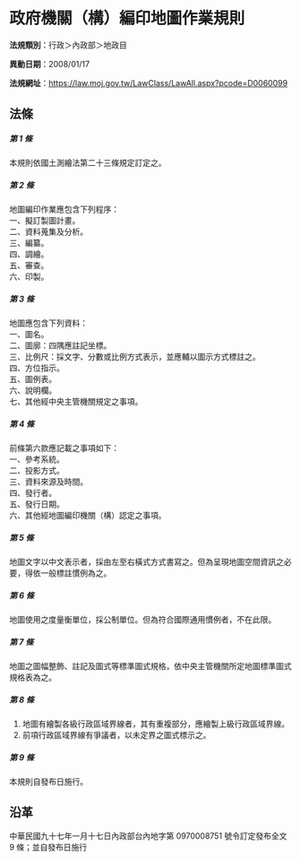 # 政府機關（構）編印地圖作業規則



**法規類別**：行政＞內政部＞地政目

**異動日期**：2008/01/17  

**法規網址**：https://law.moj.gov.tw/LawClass/LawAll.aspx?pcode=D0060099



## 法條
##### 第 1 條
本規則依國土測繪法第二十三條規定訂定之。

##### 第 2 條
地圖編印作業應包含下列程序：  
一、擬訂製圖計畫。  
二、資料蒐集及分析。  
三、編纂。  
四、調繪。  
五、審查。  
六、印製。

##### 第 3 條
地圖應包含下列資料：  
一、圖名。  
二、圖廓：四隅應註記坐標。  
三、比例尺：採文字、分數或比例方式表示，並應輔以圖示方式標註之。  
四、方位指示。  
五、圖例表。  
六、說明欄。  
七、其他經中央主管機關規定之事項。

##### 第 4 條
前條第六款應記載之事項如下：  
一、參考系統。  
二、投影方式。  
三、資料來源及時間。  
四、發行者。  
五、發行日期。  
六、其他經地圖編印機關（構）認定之事項。

##### 第 5 條
地圖文字以中文表示者，採由左至右橫式方式書寫之。但為呈現地圖空間資訊之必要，得依一般標註慣例為之。

##### 第 6 條
地圖使用之度量衡單位，採公制單位。但為符合國際通用慣例者，不在此限。

##### 第 7 條
地圖之圖幅整飾、註記及圖式等標準圖式規格，依中央主管機關所定地圖標準圖式規格表為之。

##### 第 8 條
1. 地圖有繪製各級行政區域界線者，其有重複部分，應繪製上級行政區域界線。
1. 前項行政區域界線有爭議者，以未定界之圖式標示之。

##### 第 9 條
本規則自發布日施行。

## 沿革
中華民國九十七年一月十七日內政部台內地字第 0970008751 號令訂定發布全文 9  條；並自發布日施行                                
